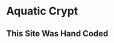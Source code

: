 # Aquatic Crypt
<!--
    
    ░█████╗░░██████╗░██╗░░░██╗░█████╗░░█████╗░████████╗██╗░█████╗░  ░█████╗░██████╗░██╗░░░██╗██████╗░████████╗
    ██╔══██╗██╔═══██╗██║░░░██║██╔══██╗██╔══██╗╚══██╔══╝██║██╔══██╗  ██╔══██╗██╔══██╗╚██╗░██╔╝██╔══██╗╚══██╔══╝
    ███████║██║██╗██║██║░░░██║███████║██║░░╚═╝░░░██║░░░██║██║░░╚═╝  ██║░░╚═╝██████╔╝░╚████╔╝░██████╔╝░░░██║░░░
    ██╔══██║╚██████╔╝██║░░░██║██╔══██║██║░░██╗░░░██║░░░██║██║░░██╗  ██║░░██╗██╔══██╗░░╚██╔╝░░██╔═══╝░░░░██║░░░
    ██║░░██║░╚═██╔═╝░╚██████╔╝██║░░██║╚█████╔╝░░░██║░░░██║╚█████╔╝  ╚█████╔╝██║░░██║░░░██║░░░██║░░░░░░░░██║░░░
    ╚═╝░░╚═╝░░░╚═╝░░░░╚═════╝░╚═╝░░╚═╝░╚════╝░░░░╚═╝░░░╚═╝░╚════╝░  ░╚════╝░╚═╝░░╚═╝░░░╚═╝░░░╚═╝░░░░░░░░╚═╝░░░
    
-->
<!--Sponsored by 🇦​​​​​🇶​​​​​🇺​​​​​🇦​​​​​🇨​​​​​🇹​​​​​🇮​​​​​🇨​​​​​ 🇲​​​​​🇴​​​​​🇴​​​​​🇲​​​ᶠʳ​-​-->

## This Site Was Hand Coded
